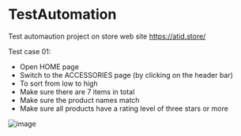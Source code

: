 # TestAutomation
Test automaution project on store web site https://atid.store/

Test case 01:
-	Open HOME page
-	Switch to the ACCESSORIES page (by clicking on the header bar)
-	To sort from low to high
-	Make sure there are 7 items in total
-	Make sure the product names match
-	Make sure all products have a rating level of three stars or more

![image](https://user-images.githubusercontent.com/106435061/179739780-b64e9d8c-d160-45e8-ad12-283fbe92f1eb.png)
